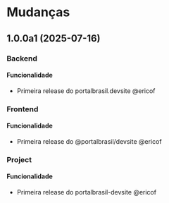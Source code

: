# Mudanças

<!-- towncrier release notes start -->
## 1.0.0a1 (2025-07-16)

### Backend


#### Funcionalidade

- Primeira release do portalbrasil.devsite @ericof 



### Frontend


#### Funcionalidade

- Primeira release do @portalbrasil/devsite @ericof 



### Project


#### Funcionalidade

- Primeira release do portalbrasil-devsite @ericof 



